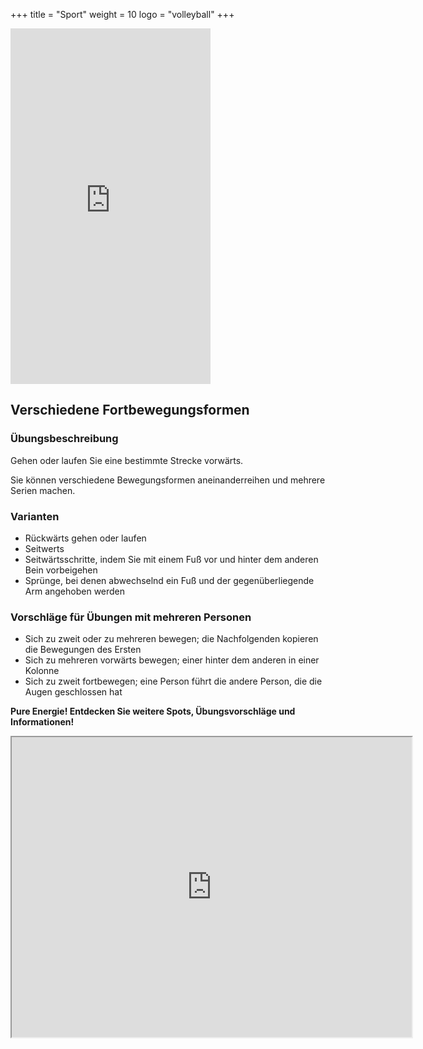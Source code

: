 +++
title = "Sport"
weight = 10
logo = "volleyball"
+++

<iframe src="https://player.vimeo.com/video/829046971?h=04718bb906" width="320" height="569" frameborder="0" allow="autoplay; fullscreen; picture-in-picture" allowfullscreen></iframe>

## Verschiedene Fortbewegungsformen

### Übungsbeschreibung

Gehen oder laufen Sie eine bestimmte Strecke vorwärts.

Sie können verschiedene Bewegungsformen aneinanderreihen und mehrere Serien machen.

### Varianten

- Rückwärts gehen oder laufen
- Seitwerts
- Seitwärtsschritte, indem Sie mit einem Fuß vor und hinter dem anderen Bein vorbeigehen
- Sprünge, bei denen abwechselnd ein Fuß und der gegenüberliegende Arm angehoben werden

### Vorschläge für Übungen mit mehreren Personen

- Sich zu zweit oder zu mehreren bewegen; die Nachfolgenden kopieren die Bewegungen des Ersten
- Sich zu mehreren vorwärts bewegen; einer hinter dem anderen in einer Kolonne
- Sich zu zweit fortbewegen; eine Person führt die andere Person, die die Augen geschlossen hat

**Pure Energie! Entdecken Sie weitere Spots, Übungsvorschläge und Informationen!**

<iframe src="https://www.google.com/maps/d/embed?mid=1Y_MayqIs4MeIanE94d3WpBzvxOd55Cg&ehbc=2E312F" width="640" height="480"></iframe>